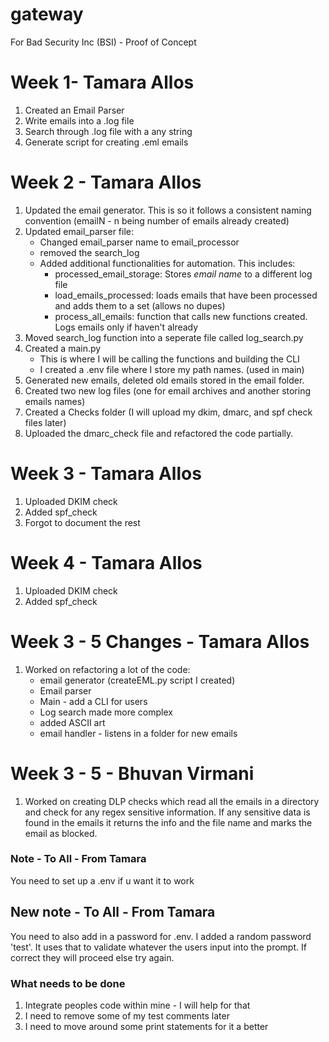 # gateway
For Bad Security Inc (BSI) - Proof of Concept

# Week 1- Tamara Allos
1. Created an Email Parser
2. Write emails into a .log file
3. Search through .log file with a any string
4. Generate script for creating .eml emails

# Week 2 - Tamara Allos
1. Updated the email generator. This is so it follows a consistent naming convention (emailN - n being number of emails already created)
2. Updated email_parser file:
   - Changed email_parser name to email_processor
   - removed the search_log
   - Added additional functionalities for automation. This includes:
        -  processed_email_storage: Stores *email name* to a different log file
        - load_emails_processed: loads emails that have been processed and adds them to a set (allows   no dupes)
        - process_all_emails: function that calls new functions created. Logs emails only if haven't already
3. Moved search_log function into a seperate file called log_search.py
4. Created a main.py
    - This is where I will be calling the functions and building the CLI
    - I created a .env file where I store my path names. (used in main)
5. Generated new emails, deleted old emails stored in the email folder.
6. Created two new log files (one for email archives and another storing emails names)
7. Created a Checks folder (I will upload my dkim, dmarc, and spf check files later)
8. Uploaded the dmarc_check file and refactored the code partially.


# Week 3 - Tamara Allos
1. Uploaded DKIM check
2. Added spf_check
3. Forgot to document the rest

# Week 4 - Tamara Allos
1. Uploaded DKIM check
2. Added spf_check

# Week 3 - 5 Changes - Tamara Allos
1. Worked on refactoring a lot of the code:
    - email generator (createEML.py script I created)
    - Email parser
    - Main - add a CLI for users
    - Log search made more complex
    - added ASCII art
    - email handler - listens in a folder for new emails

# Week 3 - 5 - Bhuvan Virmani
1. Worked on creating DLP checks which read all the emails in a directory and check for any regex sensitive information. 
If any sensitive data is found in the emails it returns the info and the file name and marks the email as blocked. 

### Note - To All - From Tamara
You need to set up a .env if u want it to work

## New note - To All - From Tamara
You need to also add in a password for .env. I added a random password 'test'. It uses that to validate whatever the users input into the prompt. If correct they will proceed else try again.

### What needs to be done
1. Integrate peoples code within mine - I will help for that
2. I need to remove some of my test comments later
3. I need to move around some print statements for it a better

